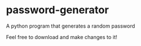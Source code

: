 # password-generator
A python program that generates a random password

Feel free to download and make changes to it!
